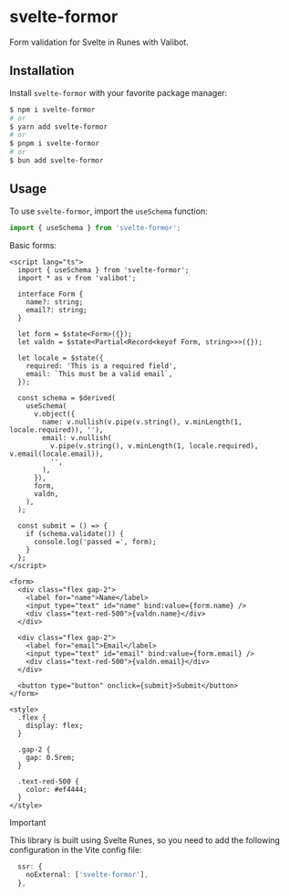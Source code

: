 # svelte-formor

Form validation for Svelte in Runes with Valibot.

## Installation

Install `svelte-formor` with your favorite package manager:

```sh
$ npm i svelte-formor
# or
$ yarn add svelte-formor
# or
$ pnpm i svelte-formor
# or
$ bun add svelte-formor
```

## Usage

To use `svelte-formor`, import the `useSchema` function:

```ts
import { useSchema } from 'svelte-formor';
```

Basic forms:

```svelte
<script lang="ts">
  import { useSchema } from 'svelte-formor';
  import * as v from 'valibot';

  interface Form {
    name?: string;
    email?: string;
  }

  let form = $state<Form>({});
  let valdn = $state<Partial<Record<keyof Form, string>>>({});

  let locale = $state({
    required: 'This is a required field',
    email: `This must be a valid email`,
  });

  const schema = $derived(
    useSchema(
      v.object({
        name: v.nullish(v.pipe(v.string(), v.minLength(1, locale.required)), ''),
        email: v.nullish(
          v.pipe(v.string(), v.minLength(1, locale.required), v.email(locale.email)),
          '',
        ),
      }),
      form,
      valdn,
    ),
  );

  const submit = () => {
    if (schema.validate()) {
      console.log('passed =', form);
    }
  };
</script>

<form>
  <div class="flex gap-2">
    <label for="name">Name</label>
    <input type="text" id="name" bind:value={form.name} />
    <div class="text-red-500">{valdn.name}</div>
  </div>

  <div class="flex gap-2">
    <label for="email">Email</label>
    <input type="text" id="email" bind:value={form.email} />
    <div class="text-red-500">{valdn.email}</div>
  </div>

  <button type="button" onclick={submit}>Submit</button>
</form>

<style>
  .flex {
    display: flex;
  }

  .gap-2 {
    gap: 0.5rem;
  }

  .text-red-500 {
    color: #ef4444;
  }
</style>
```

> [!IMPORTANT]
>
> This library is built using Svelte Runes, so you need to add the following configuration in the Vite config file:
>
> ```ts
>   ssr: {
>     noExternal: ['svelte-formor'],
>   },
> ```
